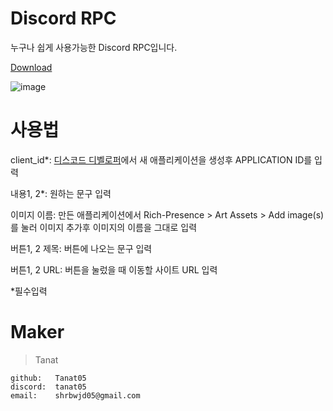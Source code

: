 # Discord RPC

누구나 쉽게 사용가능한 Discord RPC입니다.

[Download](https://drive.google.com/file/d/14oS7MIGk5-VK6rcziUyhM5qCIwiqZt3i/view?usp=sharing)

![image](https://github.com/Tanat05/Discord-rpc-GUI/assets/85154556/956bd1fe-f152-49fd-9db3-61ba8d35d5fb)

# 사용법

client_id*: [디스코드 디벨로퍼](https://discord.com/developers/applications)에서 새 애플리케이션을 생성후 APPLICATION ID를 입력

내용1, 2*: 원하는 문구 입력

이미지 이름: 만든 애플리케이션에서 Rich-Presence > Art Assets > Add image(s)를 눌러 이미지 추가후 이미지의 이름을 그대로 입력

버튼1, 2 제목: 버튼에 나오는 문구 입력

버튼1, 2 URL: 버튼을 눌렀을 때 이동할 사이트 URL 입력

*필수입력

# Maker


>Tanat
```
github:   Tanat05
discord:  tanat05
email:    shrbwjd05@gmail.com
```
